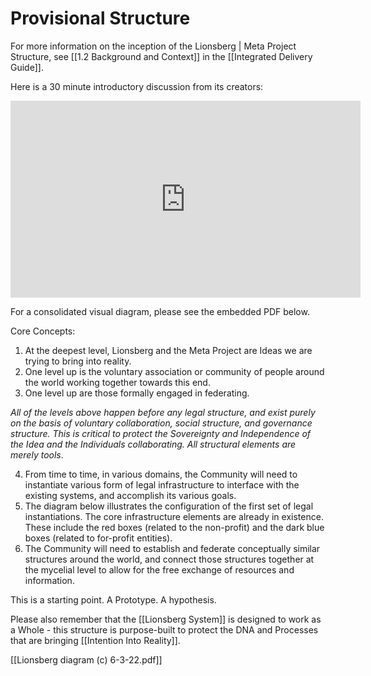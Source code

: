 # Provisional Structure 

For more information on the inception of the Lionsberg | Meta Project Structure, see [[1.2 Background and Context]] in the [[Integrated Delivery Guide]]. 

Here is a 30 minute introductory discussion from its creators:

<div style="text-align:center"><iframe width="560" height="315" src="https://www.youtube.com/embed/F5MAh4T15_s" title="YouTube video player" frameborder="0" allow="accelerometer; autoplay; clipboard-write; encrypted-media; gyroscope; picture-in-picture" allowfullscreen></iframe></div>

For a consolidated visual diagram, please see the embedded PDF below. 

Core Concepts: 
1. At the deepest level, Lionsberg and the Meta Project are Ideas we are trying to bring into reality. 
2. One level up is the voluntary association or community of people around the world working together towards this end. 
3. One level up are those formally engaged in federating. 

_All of the levels above happen before any legal structure, and exist purely on the basis of voluntary collaboration, social structure, and governance structure. This is critical to protect the Sovereignty and Independence of the Idea and the Individuals collaborating. All structural elements are merely tools_. 

4. From time to time, in various domains, the Community will need to instantiate various form of legal infrastructure to interface with the existing systems, and accomplish its various goals. 
5. The diagram below illustrates the configuration of the first set of legal instantiations. The core infrastructure elements are already in existence. These include the red boxes (related to the non-profit) and the dark blue boxes (related to for-profit entities). 
6. The Community will need to establish and federate conceptually similar structures around the world, and connect those structures together at the mycelial level to allow for the free exchange of resources and information. 

This is a starting point. A Prototype. A hypothesis. 

Please also remember that the [[Lionsberg System]] is designed to work as a Whole - this structure is purpose-built to protect the DNA and Processes that are bringing [[Intention Into Reality]].

[[Lionsberg diagram (c) 6-3-22.pdf]]